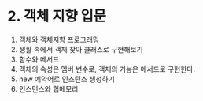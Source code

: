 #  2. 객체 지향 입문


01. 객체와 객체지향 프로그래밍
02. 생활 속에서 객체 찾아 클래스로 구현해보기
03. 함수와 메서드
04. 객체의 속성은 멤버 변수로, 객체의 기능은 메서드로 구현한다.
05. new 예약어로 인스턴스 생성하기
06. 인스턴스와 힙메모리
